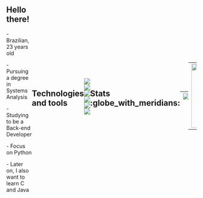 <div style="display: flex; align-items: center;">
  <div>
    <h2>Hello there!</h2>
    <p>- Brazilian, 23 years old 
    <p>- Pursuing a degree in Systems Analysis
    <p>- Studying to be a Back-end Developer
    <p>- Focus on Python</p>
    <p>- Later on, I also want to learn C and Java
  </div>
  </tr>
</table>

<h2>Technologies and tools</h2>

####      ![](https://img.shields.io/badge/Python-blue) ![](https://img.shields.io/badge/JAVA-blue) ![](https://img.shields.io/badge/HTML5-blue)  ![](https://img.shields.io/badge/CSS3-blue) ![](https://img.shields.io/badge/Javascrpit-blue) ![](https://img.shields.io/badge/GIT-blue)

<h2> Stats :globe_with_meridians: </h2>

|![](http://github-profile-summary-cards.vercel.app/api/cards/profile-details?username=sandypiropo&theme=algolia)|![](http://github-profile-summary-cards.vercel.app/api/cards/productive-time?username=sandypiropo&theme=algolia&utcOffset=8)|
|---|---|

<table style="margin: 0 auto;" align="center">
  <tr>
    <td>
      <img height="170px" src="https://github-readme-streak-stats.herokuapp.com/?user=sandypiropo&theme=algolia&hide_border=false"/>
    </td>
    <td>
      <img height="170px" src="https://github-readme-stats.vercel.app/api/top-langs/?username=sandypiropo&layout=compact&theme=algolia&count_private=true"/>
    </td>
  </tr>
</table>

<!-- <img src="https://cdn.jsdelivr.net/gh/devicons/devicon/icons/java/java-original.svg" height="20"/>
<img src="https://cdn.jsdelivr.net/gh/devicons/devicon/icons/python/python-original.svg" height="20" /> -->
